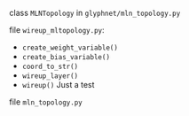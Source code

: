 

class `MLNTopology`
in `glyphnet/mln_topology.py`


file `wireup_mltopology.py`:

* `create_weight_variable()`
* `create_bias_variable()`
* `coord_to_str()`
* `wireup_layer()`
* `wireup()` Just a test

file `mln_topology.py`

